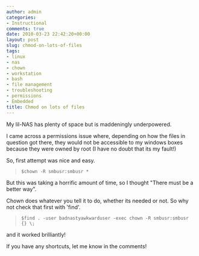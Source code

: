 ```yaml
---
author: admin
categories:
- Instructional
comments: true
date: 2010-03-23 22:42:20+00:00
layout: post
slug: chmod-on-lots-of-files
tags:
- linux
- nas
- chown
- workstation
- bash
- file management
- troubleshooting
- permissions
- Embedded
title: Chmod on lots of files
---
```



My lil-NAS has plenty of space but is maddeningly underpowered.

I came across a permissions issue where, depending on how the files in question got there, they would not be accessible to my windows boxes because they were owned by root (I have no doubt that its my fault!)

So, first attempt was nice and easy.

> 

>     
>     $chown -R smbusr:smbusr *
> 
> 

But this was taking a horrific amount of time, so I thought "There must be a better way".

Chown does whatever you tell it to do, whether its needed or not. So why not check that first with 'find'.

> 

>     
>     $find . -user badnastyawkwarduser -exec chown -R smbusr:smbusr {} \;
> 
> 

and it worked brilliantly!

If you have any shortcuts, let me know in the comments!

